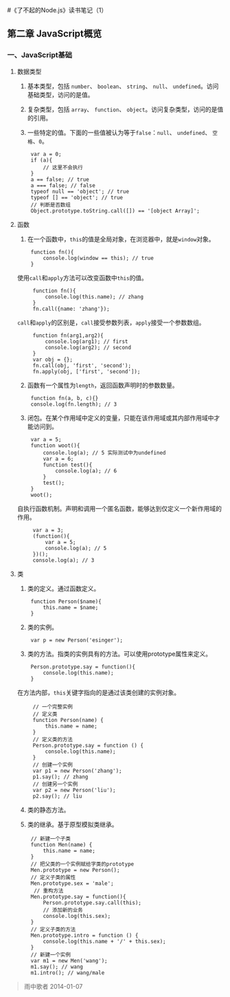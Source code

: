 #《了不起的Node.js》读书笔记（1）

## 第二章 JavaScript概览
### 一、JavaScript基础
1. 数据类型
    1. 基本类型，包括 `number`、 `boolean`、 `string`、 `null`、 `undefined`。访问基础类型，访问的是值。
    2. 复杂类型，包括 `array`、 `function`、 `object`。访问复杂类型，访问的是值的引用。
    3. 一些特定的值。下面的一些值被认为等于`false`：`null`、 `undefined`、 `空格`、`0`。
            
            var a = 0;
            if (a){
                // 这里不会执行
            }
            a == false; // true
            a === false; // false
            typeof null == 'object'; // true
            typeof [] == 'object'; // true
            // 判断是否数组
            Object.prototype.toString.call([]) == '[object Array]';

2. 函数
    1. 在一个函数中，`this`的值是全局对象，在浏览器中，就是`window`对象。

            function fn(){
                console.log(window == this); // true
            }
    使用`call`和`apply`方法可以改变函数中`this`的值。

            function fn(){
                console.log(this.name); // zhang
            }
            fn.call({name: 'zhang'});
    `call`和`apply`的区别是，`call`接受参数列表，`apply`接受一个参数数组。

            function fn(arg1,arg2){
                console.log(arg1); // first
                console.log(arg2); // second
            }
            var obj = {};
            fn.call(obj, 'first', 'second');
            fn.apply(obj, ['first', 'second']);
    2. 函数有一个属性为`length`，返回函数声明时的参数数量。

            function fn(a, b, c){}
            console.log(fn.length); // 3
    3. 闭包。在某个作用域中定义的变量，只能在该作用域或其内部作用域中才能访问到。

            var a = 5;
            function woot(){
                console.log(a); // 5 实际测试中为undefined
                var a = 6;
                function test(){
                    console.log(a); // 6
                }
                test();
            }
            woot();

    自执行函数机制。声明和调用一个匿名函数，能够达到仅定义一个新作用域的作用。

            var a = 3;
            (function(){
                var a = 5;
                console.log(a); // 5
            })();
            console.log(a); // 3

3. 类
    1. 类的定义。通过函数定义。

            function Person($name){
                this.name = $name;
            }
    2. 类的实例。

            var p = new Person('esinger');
    3. 类的方法。指类的实例具有的方法。可以使用prototype属性来定义。

            Person.prototype.say = function(){
                console.log(this.name);
            }
    在方法内部，`this`关键字指向的是通过该类创建的实例对象。

            // 一个完整实例
            // 定义类
            function Person(name) {
                this.name = name;
            }
            // 定义类的方法
            Person.prototype.say = function () {
                console.log(this.name);
            }
            // 创建一个实例
            var p1 = new Person('zhang');
            p1.say(); // zhang
            // 创建另一个实例
            var p2 = new Person('liu');
            p2.say(); // liu

    4. 类的静态方法。
    5. 类的继承。基于原型模拟类继承。

            // 新建一个子类
            function Men(name) {
                this.name = name;
            }
            // 把父类的一个实例赋给字类的prototype
            Men.prototype = new Person();
            // 定义子类的属性
            Men.prototype.sex = 'male';
             // 重构方法
            Men.prototype.say = function(){
                Person.prototype.say.call(this);
                // 添加新的业务
                console.log(this.sex);
            }
            // 定义子类的方法
            Men.prototype.intro = function () {
                console.log(this.name + '/' + this.sex);
            }
            // 新建一个实例
            var m1 = new Men('wang');
            m1.say(); // wang
            m1.intro(); // wang/male

> 雨中歌者 2014-01-07